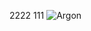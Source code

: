 2222
111
![Argon](https://raw.githubusercontent.com/chandrikadeb7/Face-Mask-Detection/master/Readme_images/Screen%20Shot%202020-05-14%20at%208.49.06%20PM.png)
